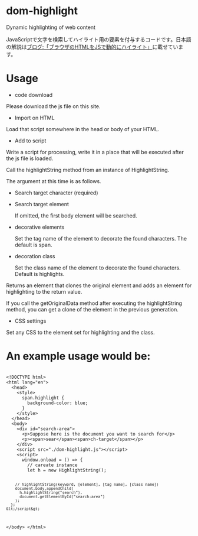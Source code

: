 # dom-highlight
Dynamic highlighting of web content

JavaScriptで文字を検索してハイライト用の要素を付与するコードです。日本語の解説は[ブログ:「ブラウザのHTMLをJSで動的にハイライト」](https://nanbu.marune205.net/2022/12/html-highlight-with.html?m=1)に載せています。


# Usage
- code download

Please download the js file on this site.
- Import on HTML

Load that script somewhere in the head or body of your HTML.
- Add to script

Write a script for processing, write it in a place that will be executed after the js file is loaded.

Call the highlightString method from an instance of HighlightString.

The argument at this time is as follows.

  - Search target character (required)
  - Search target element
  
     If omitted, the first body element will be searched.

  - decorative elements
   
    Set the tag name of the element to decorate the found characters. The default is span.
  - decoration class

    Set the class name of the element to decorate the found characters. Default is highlights.

Returns an element that clones the original element and adds an element for highlighting to the return value.

If you call the getOriginalData method after executing the highlightString method, you can get a clone of the element in the previous generation.

- CSS settings

Set any CSS to the element set for highlighting and the class.

# An example usage would be:

<div><pre><code>
&lt;!DOCTYPE html&gt;
&lt;html lang="en"&gt;
  &lt;head&gt;
    &lt;style&gt;
      span.highlight {
        background-color: blue;
      }
    &lt;/style&gt;
  &lt;/head&gt;
  &lt;body&gt;
    &lt;div id="search-area"&gt;
      &lt;p&gt;Suppose here is the document you want to search for&lt;/p&gt;
      &lt;p&gt;&lt;span&gt;sear&lt;/span&gt;&lt;span&gt;ch-target&lt;/span&gt;&lt;/p&gt;
    &lt;/div&gt;
    &lt;script src="./dom-highlight.js"&gt;&lt;/script&gt;
    &lt;script&gt;
      window.onload = () =&gt; {
        // careate instance
        let h = new HighlightString();

        // highlightString(keyword, [element], [tag name], [class name])
        document.body.appendChild(
          h.highlightString("search"),
          document.getElementById("search-area")
        );
      };
    &lt;/script&gt;
  &lt;/body&gt;
&lt;/html&gt;
</pre></div>

